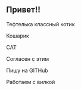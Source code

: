 ## Привет!!

Тефтелька классный котик


Кошарик

CAT

Согласен с этим

Пишу на GITHub

Работаем с вилкой


